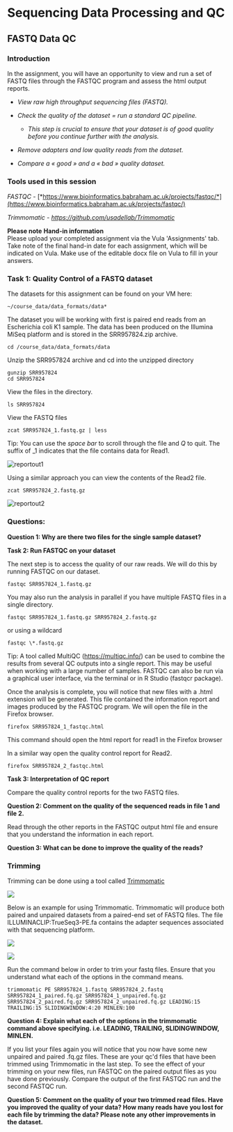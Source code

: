 # Sequencing Data Processing and QC

## **FASTQ Data QC**

### **Introduction**

In the assignment, you will have an opportunity to view and run a set of
FASTQ files through the FASTQC program and assess the html output
reports.

-   *View raw high throughput sequencing files (FASTQ).*

-   *Check the quality of the dataset = run a standard QC pipeline.*

    -   *This step is crucial to ensure that your dataset is of good
        quality before you continue further with the analysis.*

-   *Remove adapters and low quality reads from the dataset.*

-   *Compare a « good » and a « bad » quality dataset.*

### **Tools used in this session**

*FASTQC -*
[*https://www.bioinformatics.babraham.ac.uk/projects/fastqc/*](https://www.bioinformatics.babraham.ac.uk/projects/fastqc/)

*Trimmomatic - <https://github.com/usadellab/Trimmomatic>*

**Please note**
**Hand-in information**             
Please upload your completed assignment via the Vula 'Assignments' tab. Take note of the final hand-in date for each assignment, which will be indicated on Vula. Make use of the editable docx file on Vula to fill in your answers. 

### **Task 1: Quality Control of a FASTQ dataset**

The datasets for this assignment can be found on your VM here:

```
~/course_data/data_formats/data*
```

The dataset you will be working with first is paired end reads from an
Escherichia coli K1 sample. The data has been produced on the Illumina
MiSeq platform and is stored in the SRR957824.zip archive.
```
cd /course_data/data_formats/data
```
Unzip the SRR957824 archive and cd into the unzipped directory
```
gunzip SRR957824
cd SRR957824
```
View the files in the directory.
```
ls SRR957824
```
View the FASTQ files
```
zcat SRR957824_1.fastq.gz | less
```
Tip: You can use the *space bar* to scroll through the file and *Q* to quit. The suffix of _1 indicates that the file contains data for Read1.

![reportout1](img/mod3report1png.png)

Using a similar approach you can view the contents of the Read2 file.

```
zcat SRR957824_2.fastq.gz
```

![reportout2](img/mod3report2png.png)

### Questions:
**Question 1: Why are there two files for the single sample dataset?**

**Task 2: Run FASTQC on your dataset**

The next step is to access the quality of our raw reads. We will do this
by running FASTQC on our dataset.

```
fastqc SRR957824_1.fastq.gz
```

You may also run the analysis in parallel if you have multiple FASTQ
files in a single directory.

```
fastqc SRR957824_1.fastq.gz SRR957824_2.fastq.gz
```

or using a wildcard

```
fastqc \*.fastq.gz
```

Tip: A tool called MultiQC (<https://multiqc.info/>) can be used to
combine the results from several QC outputs into a single report. This
may be useful when working with a large number of samples. FASTQC can
also be run via a graphical user interface, via the terminal or in R
Studio (fastqcr package).

Once the analysis is complete, you will notice that new files with a
.html extension will be generated. This file contained the information
report and images produced by the FASTQC program. We will open the file
in the Firefox browser.

```
firefox SRR957824_1_fastqc.html
```

This command should open the html report for read1 in the Firefox
browser

In a similar way open the quality control report for Read2.

```
firefox SRR957824_2_fastqc.html
```

**Task 3: Interpretation of QC report**

Compare the quality control reports for the two FASTQ files.

**Question 2: Comment on the quality of the sequenced reads in file 1
and file 2.**

Read through the other reports in the FASTQC output html file and ensure
that you understand the information in each report.

**Question 3: What can be done to improve the quality of the reads?**

### **Trimming**

Trimming can be done using a tool called [Trimmomatic](https://github.com/usadellab/Trimmomatic)

![](img/mod3codeblock1.png)

Below is an example for using Trimmomatic. Trimmomatic will produce both
paired and unpaired datasets from a paired-end set of FASTQ files. The
file ILLUMINACLIP:TrueSeq3-PE.fa contains the adapter sequences
associated with that sequencing platform.

![](img/mod3codeblock2.png)


![](img/mod3codeblock2.png)


Run the command below in order to trim your fastq files. Ensure that you understand what each of the options in the command means.            
```
trimmomatic PE SRR957824_1.fastq SRR957824_2.fastq SRR957824_1_paired.fq.gz SRR957824_1_unpaired.fq.gz SRR957824_2_paired.fq.gz SRR957824_2_unpaired.fq.gz LEADING:15 TRAILING:15 SLIDINGWINDOW:4:20 MINLEN:100
```
**Question 4: Explain what each of the options in the trimmomatic
command above specifying. i.e. LEADING, TRAILING, SLIDINGWINDOW,
MINLEN.**

If you list your files again you will notice that you now have some new
unpaired and paired .fq.gz files. These are your qc'd files that have
been trimmed using Trimmomatic in the last step. To see the effect of
your trimming on your new files, run FASTQC on the paired output files
as you have done previously. Compare the output of the first FASTQC run
and the second FASTQC run.

**Question 5: Comment on the quality of your two trimmed read files.
Have you improved the quality of your data? How many reads have you lost
for each file by trimming the data? Please note any other improvements
in the dataset.**
